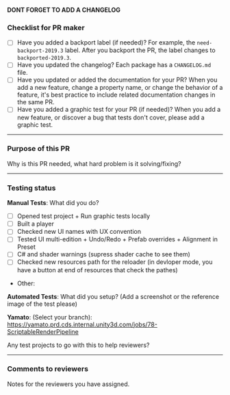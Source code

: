 **DONT FORGET TO ADD A CHANGELOG**

### Checklist for PR maker
- [ ] Have you added a backport label (if needed)? For example, the `need-backport-2019.3` label. After you backport the PR, the label changes to `backported-2019.3`.
- [ ] Have you updated the changelog? Each package has a `CHANGELOG.md` file.
- [ ] Have you updated or added the documentation for your PR? When you add a new feature, change a property name, or change the behavior of a feature, it's best practice to include related documentation changes in the same PR.
- [ ] Have you added a graphic test for your PR (if needed)? When you add a new feature, or discover a bug that tests don't cover, please add a graphic test.

---
### Purpose of this PR
Why is this PR needed, what hard problem is it solving/fixing?

---
### Testing status

**Manual Tests**: What did you do?
- [ ] Opened test project + Run graphic tests locally
- [ ] Built a player
- [ ] Checked new UI names with UX convention
- [ ] Tested UI multi-edition + Undo/Redo + Prefab overrides + Alignment in Preset
- [ ] C# and shader warnings (supress shader cache to see them)
- [ ] Checked new resources path for the reloader (in devloper mode, you have a button at end of resources that check the pathes)
- Other: 

**Automated Tests**: What did you setup? (Add a screenshot or the reference image of the test please)

**Yamato**: (Select your branch):
https://yamato.prd.cds.internal.unity3d.com/jobs/78-ScriptableRenderPipeline

Any test projects to go with this to help reviewers?

---
### Comments to reviewers
Notes for the reviewers you have assigned.
